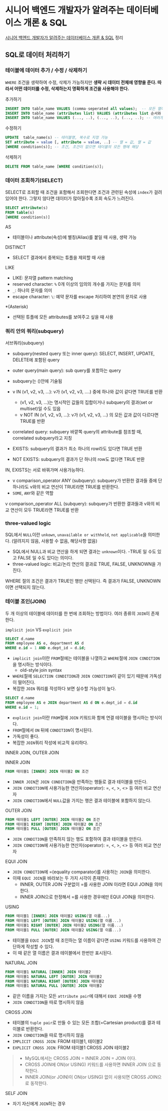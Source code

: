 #  시니어 백엔드 개발자가 알려주는 데이터베이스 개론 & SQL

[시니어 백엔드 개발자가 알려주는 데이터베이스 개론 & SQL](https://www.inflearn.com/course/%EB%B0%B1%EC%97%94%EB%93%9C-%EB%8D%B0%EC%9D%B4%ED%84%B0%EB%B2%A0%EC%9D%B4%EC%8A%A4-%EA%B0%9C%EB%A1%A0/dashboard)
정리

## SQL로 데이터 처리하기

### 테이블에 데이터 추가 / 수정 / 삭제하기

`WHERE` 조건을 생략하여 수정, 삭제가 가능하지만 **생략 시 데이터 전체에 영향을 준다. 따라서 어떤 데이터를 수정, 삭제하는지 명확하게 조건을 사용해야 한다.** 

추가하기

```sql
INSERT INTO table_name VALUES (comma-seperated all values);  -- 모든 열에 데이터 추가
INSERT INTO table_name (attributes list) VALUES (attributes list 순서와 동일 comma-seperated values); -- 일부 지정하여 추가
INSERT INTO table_name VALUES (..., ..), (..., ..), (..., ..); -- 여러개의 데이터를 한 테이블에 추가
```

수정하기

```sql
UPDATE  table_name(s) -- 테이블명, 복수로 지정 가능
SET attribute = value [, attribute = value, ..] -- 열 = 값, 열 = 값
[WHERE condition(s)]; -- 조건, 조건이 없으면 테이블의 모든 행에 해당
```

삭제하기

```sql
DELETE FROM table_name [WHERE condition(s)];
```


###  데이터 조회하기(SELECT)

SELECT로 조회할 때 조건을 포함해서 조회한다면 조건과 관련된 속성에 `index`가 걸려있어야 한다. 그렇지 않다면 데이터가
많아질수록 조회 속도가 느려진다.

```sql
SELECT attribute(s)
FROM table(s)
[WHERE condition(s)] 
```

AS

- 테이블이나  attribute(속성)에 별칭(Alias)를 붙일 때 사용, 생략 가능

DISTINCT

- SELECT 결과에서 중복되는 튜플을 제외할 때 사용

LIKE

- LIKE: 문자열 pattern matching
- reserved character: `%` 0개 이상의 임의의 개수를 가지는 문자를 의미
- `_`: 하나의 문자를 의미
- escape character: `\`: 예약 문자를 escape 처리하여 본연의 문자로 사용

*(Asterisk)

- 선택된 튜플에 모든 attributes를 보여주고 싶을 때 사용

### 쿼리 안의 쿼리(subquery)

서브쿼리(subquery)

- subquery(nested query 또는 inner query): SELECT, INSERT, UPDATE, DELETE에 포함된 query
- outer query(main query): sub query를 포함하는 query
- subquery는 ()안에 기술됨
- v IN (v1, v2, v3, ...): v가 (v1, v2, v3, ....) 중에 하나와 값이 같다면 TRUE를 반환
  - (v1, v2, v3, ...)는 명시적인 값들의 집합이거나 subquery의 결과(set or multiset)일 수도 있음
  - v NOT IN (v1, v2, v3, ...): v가 (v1, v2, v3, ...) 의 모든 값과 값이 다르다면 TRUE를 반환 

- correlated query: subquery 바깥쪽 query의 attribute를 참조할 때, correlated subquery라고 지칭
- EXISTS: subquery의 결과가 최소 하나의 row라도 있다면 TRUE 반환
- NOT EXISTS: subquery의 결과가 단 하나의 row도 없다면 TRUE 반환

IN, EXISTS는 서로 바꿔가며 사용가능하다.

- v comparison_operator ANY (subquery): subquery가 반환한 결과들 중에 단 하나라도 v와의 비교 연산이 TRUE라면 TRUE를 반환한다.
- `SOME`, `ANY`와 같은 역할

v comparison_operator ALL (subquery): subquery가 반환한 결과들과 v와의 비교 연산이 모두 TRUE라면 TRUE를 반환

### three-valued logic

SQL에서 `NULL`이란 `unkown`, `unavailable or withheld`, `not applicable`을 의미한다. (알려지지 않음, 사용할 수 없음, 해당사항 없음)

- SQL에서 NULL과 비교 연산을 하게 되면 결과는 `unknown`이다.
  -TRUE 일 수도 있고 FALSE 일 수도 있다는 의미다.
- three-valued logic: 비교/논리 연산의 결과로 TRUE, FALSE, UNKNOWN을 가진다.

WHERE 절의 조건은 결과가 TRUE인 행만 선택된다. 즉 결과가 FALSE, UNKNOWN 이면 선택되지 않는다.

### 테이블 조인(JOIN)

두 개 이상의 테이블에 데이터를 한 번에 조회하는 방법이다. 여러 종류의 `JOIN`이 존재한다.

`implicit join` VS `explicit join`

```sql
SELECT d.name
FROM employee AS e, department AS d
WHERE e.id = 1 AND e.dept_id = d.id;
```

- `implicit join`이란 `FROM`절에는 테이블을 나열하고 `WHERE`절에 `JOIN CONDITION`을 명시하는 방식이다.
  - old-style join syntax
- `WHERE`절에 `SELECTION CONDITION`과 `JOIN CONDITION`이 같이 있기 때문에 가독성이 떨어진다.
- 복잡한 `JOIN` 쿼리를 작성하다 보면 실수할 가능성이 높다.

```sql
SELECT d.name
FROM employee AS e JOIN department AS d ON e.dept_id = d.id
WHERE e.id = 1;
```

- `explicit join`이란 `FROM`절에 `JOIN` 키워드와 함께 연결 테이블을 명시하는 방식이다.
- `FROM`절에서 `ON` 뒤에 `CONDITION`이 명시된다.
- 가독성이 좋다.
- 복잡한 `JOIN`쿼리 작성에 비교적 유리하다.

INNER JOIN, OUTER JOIN

INNER JOIN

```sql
FROM 테이블1 [INNER] JOIN 테이블2 ON 조건
```

- `INNER JOIN`은 `JOIN CONDITION`을 만족하는 행들로 결과 테이블을 만든다.
- `JOIN CONDITION`에 사용가능한 연산자(operator): =, <, >, <> 등 여러 비교 연산자
- `JOIN CONDITION`에서 `NULL`값을 가지는 행은 결과 테이블에 포함하지 않는다.

OUTER JOIN

```sql
FROM 테이블1 LEFT [OUTER] JOIN 테이블2 ON 조건
FROM 테이블1 RIGHT [OUTER] JOIN 테이블2 ON 조건
FROM 테이블1 FULL [OUTER] JOIN 테이블2 ON 조건
```

- `JOIN CONDITION`을 만족하지 않는 행도 포함하여 결과 테이블을 만든다.
- `JOIN CONDITION`에 사용가능한 연산자(operator): =, <, >, <> 등 여러 비교 연산자

EQUI JOIN

- `JOIN CONDITION`에 =(equality comparator)를 사용하는 `JOIN`을 의미한다.
- 이때 `EQUI JOIN`을 바라보는 두 가지 시각이 존재한다.
  - INNER, OUTER JOIN 구분없이 =를 사용한 JOIN 이라면 EQUI JOIN을 의미한다.
  - INNER JOIN으로 한정해서 =를 사용한 경우에만 EQUI JOIN을 의미한다.

USING

```sql
FROM 테이블1 [INNER] JOIN 테이블2 USING(열 이름...)
FROM 테이블1 LEFT [OUTER] JOIN 테이블2 USING(열 이름...)
FROM 테이블1 RIGHT [OUTER] JOIN 테이블2 USING(열 이름...)
FROM 테이블1 FULL [OUTER] JOIN 테이블2 USING(열 이름...)
```

- 테이블을 `EQUI JOIN`할 때 조인하는 열 이름이 같다면 `USING` 키워드를 사용하여 간단하게 작성할 수 있다.
- 이 때 같은 열 이름은 결과 테이블에서 한번만 표시된다.

NATURAL JOIN

```sql
FROM 테이블1 NATURAL [INNER] JOIN 테이블2
FROM 테이블1 NATURAL LEFT [OUTER] JOIN 테이블2
FROM 테이블1 NATURAL RIGHT [OUTER] JOIN 테이블2
FROM 테이블1 NATURAL FULL [OUTER] JOIN 테이블2
```

- 같은 이름을 가지는 모든 `attribute pair`에 대해서 `EQUI JOIN`을 수행
- `JOIN CONDITION`을 따로 명시하지 않음

CROSS JOIN

- 테이블의 `tuple pair`로 만들 수 있는 모든 조합(=Cartesian product)를 결과 테이블로 반환한다.
- `JOIN CONDITION`을 따로 명시하지 않음
- `IMPLICIT CROSS JOIN`: FROM 테이블1, 테이블2
- `EXPLICIT CROSS JOIN`: FROM 테이블1 CROSS JOIN 테이블2

> - MySQL에서는 CROSS JOIN = INNER JOIN = JOIN 이다.
> - CROSS JOIN에 ON(or USING) 키워드를 사용하면 INNER JOIN 으로 동작한다.
> - INNER JOIN(or JOIN)이 ON(or USING) 없이 사용되면 CROSS JOIN으로 동작한다.

SELF JOIN

- 자기 자신에게 `JOIN`하는 경우

